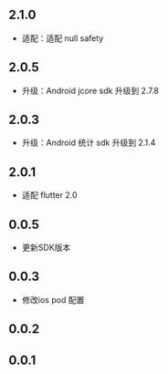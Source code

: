 ## 2.1.0
+ 适配：适配 null safety
## 2.0.5
+ 升级：Android jcore sdk 升级到 2.7.8
## 2.0.3
+ 升级：Android 统计 sdk 升级到 2.1.4
## 2.0.1
+ 适配 flutter 2.0
## 0.0.5
+ 更新SDK版本
## 0.0.3
+ 修改ios pod 配置
## 0.0.2

## 0.0.1

